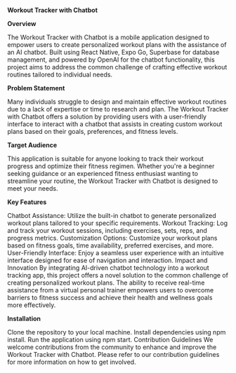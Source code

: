 **Workout Tracker with Chatbot**

**Overview**

The Workout Tracker with Chatbot is a mobile application designed to empower users to create personalized workout plans with the assistance of an AI chatbot. Built using React Native, Expo Go, Superbase for database management, and powered by OpenAI for the chatbot functionality, this project aims to address the common challenge of crafting effective workout routines tailored to individual needs.

**Problem Statement**

Many individuals struggle to design and maintain effective workout routines due to a lack of expertise or time to research and plan. The Workout Tracker with Chatbot offers a solution by providing users with a user-friendly interface to interact with a chatbot that assists in creating custom workout plans based on their goals, preferences, and fitness levels.

**Target Audience**

This application is suitable for anyone looking to track their workout progress and optimize their fitness regimen. Whether you're a beginner seeking guidance or an experienced fitness enthusiast wanting to streamline your routine, the Workout Tracker with Chatbot is designed to meet your needs.

**Key Features**

Chatbot Assistance: Utilize the built-in chatbot to generate personalized workout plans tailored to your specific requirements.
Workout Tracking: Log and track your workout sessions, including exercises, sets, reps, and progress metrics.
Customization Options: Customize your workout plans based on fitness goals, time availability, preferred exercises, and more.
User-Friendly Interface: Enjoy a seamless user experience with an intuitive interface designed for ease of navigation and interaction.
Impact and Innovation
By integrating AI-driven chatbot technology into a workout tracking app, this project offers a novel solution to the common challenge of creating personalized workout plans. The ability to receive real-time assistance from a virtual personal trainer empowers users to overcome barriers to fitness success and achieve their health and wellness goals more effectively.

**Installation**

Clone the repository to your local machine.
Install dependencies using npm install.
Run the application using npm start.
Contribution Guidelines
We welcome contributions from the community to enhance and improve the Workout Tracker with Chatbot. Please refer to our contribution guidelines for more information on how to get involved.
